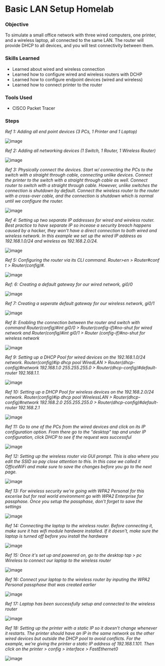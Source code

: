 # Basic LAN Setup Homelab

### Objective
  
To simulate a small office network with three wired computers, one printer, and a wireless laptop, all connected to the same LAN. The router will provide DHCP to all devices, and you will test connectivity between them.

### Skills Learned

- Learned about wired and wireless connection
- Learned how to configure wired and wireless routers with DCHP
- Learned how to configure endpoint devices (wired and wireless)
- Learned how to connect printer to the router

### Tools Used

- CISCO Packet Tracer

### Steps

*Ref 1: Adding all end point devices (3 PCs, 1 Printer and 1 Laptop)*

![image](https://github.com/user-attachments/assets/5d0ccaa9-cc30-45bb-8fff-831e8cec1d7a)

*Ref 2: Adding all networking devices (1 Switch, 1 Router, 1 Wireless Router)*

![image](https://github.com/user-attachments/assets/37b61043-6dbc-4f10-925f-fb2320a7c689)

*Ref 3: Physically connect the devices. Start w/ connecting the PCs to the switch with a straight through cable, connecting unlike devices. Connect the printer to the switch with a straight through cable as well. Connect router to switch with a straight through cable. However, unlike switches the connection is shutdown by default. Connect the wireless router to the router with a cross-over cable, and the connection is shutdown which is normal until we configure the router.*

![image](https://github.com/user-attachments/assets/8fbe81ee-1f4c-4b43-8260-e054e2071c06)

*Ref 4: Setting up two separate IP addresses for wired and wireless router. Best practice to have separate IP so incease a security breach happens caused by a hacker, they won't have a direct connection to both wired and wireless network. In this example we set up the wired IP address as 192.168.1.0/24 and wireless as 192.168.2.0/24.*

![image](https://github.com/user-attachments/assets/5921eba6-2e46-41cc-a3a2-391597190f11)

*Ref 5: Configuring the router via its CLI command. Router>en > Router#conf t > Router(config)#.*

![image](https://github.com/user-attachments/assets/44660250-91e1-4e69-9ac0-0d135a6c85fc)

*Ref: 6: Creating a default gateway for our wired network, gi0/0*

![image](https://github.com/user-attachments/assets/82e58a02-ecad-4fe3-8bf6-bd9fe8f08b79)

*Ref 7: Creating a seperate default gateway for our wireless network, gi0/1*

![image](https://github.com/user-attachments/assets/a8f0db7b-6e0d-4ef4-962c-649990519ab5)

*Ref 8: Enabling the connection between the router and switch with command Router(config)#int gi0/0 > Router(config-if)#no-shut for wired network and Router(config)#int gi0/1 > Router (config-if)#no-shut for wireless network*

![image](https://github.com/user-attachments/assets/b3ebb7f3-1ee8-489e-a461-fb554a696d01)

*Ref 9: Setting up a DHCP Pool for wired devices on the 192.168.1.0/24 network. Router(config)#ip dhcp pool WiredLAN > Router(dhcp-config)#network 192.168.1.0 255.255.255.0 > Router(dhcp-config)#default-router 192.168.1.1.*

![image](https://github.com/user-attachments/assets/ff3ee64d-c3a0-49a1-a682-0abca99c2bd7)

*Ref 10: Setting up a DHCP Pool for wireless devices on the 192.168.2.0/24 network. Router(config)#ip dhcp pool WirelessLAN > Router(dhcp-config)#network 192.168.2.0 255.255.255.0 > Router(dhcp-config)#default-router 192.168.2.1* 

![image](https://github.com/user-attachments/assets/d5fc4058-5381-423a-87a8-4b35ce453e26)

*Ref 11: Go to one of the PCs from the wired devices and click on its IP configuration option. From there go to the "desktop" tap and under IP configuration, click DHCP to see if the request was successful*

![image](https://github.com/user-attachments/assets/02340f67-1e9f-4a70-9944-5299e1f87ece)

*Ref 12: Setting up the wireless router via GUI prompt. This is also where you edit the SSID so pay close attention to this. In this case we called it OfficeWiFi and make sure to save the changes before you go to the next page.*

![image](https://github.com/user-attachments/assets/2b7af2ea-4534-4758-8d83-7003d67d48b9)

*Ref 13: For wireless security we're going with WPA2 Personal for this excerise but for real world environment go with WPA2 Enterprise for passphase. Once you setup the passphase, don't forget to save the settings*

![image](https://github.com/user-attachments/assets/9abaebe0-2391-404b-ad48-bdc057513120)

*Ref 14: Connecting the laptop to the wireless router. Before connecting it, make sure it has wifi module hardware installed. If it doesn't, make sure the laptop is turned off before you install the hardware*

![image](https://github.com/user-attachments/assets/eeab0973-13ef-41fd-9af9-c8d4936da66c)

*Ref 15: Once it's set up and powered on, go to the desktop tap > pc Wireless to connect our laptop to the wireless router*

![image](https://github.com/user-attachments/assets/e773aa37-bffb-43cb-b319-1f7620e008bf)

*Ref 16: Connect your laptop to the wireless router by inputing the WPA2 Personal passphase that was created earlier*

![image](https://github.com/user-attachments/assets/41429cc4-a6e6-418a-82a9-7883f4c7a83c)

*Ref 17: Laptop has been successfully setup and connected to the wireless router*

![image](https://github.com/user-attachments/assets/4bf6b166-8c78-4aab-a571-c025f1271d6d)

*Ref 18: Setting up the printer with a static IP so it doesn't change whenever it restarts. The printer should have an IP in the same network as the other wired devices but outside the DHCP pool to avoid conflicts. For the example, we're giving the printer a static IP address of 192.168.1.101. Then click on the printer > config > interface > FastEthernet0*

![image](https://github.com/user-attachments/assets/0da659e9-018c-4fce-a1bc-a97e7648980b)




